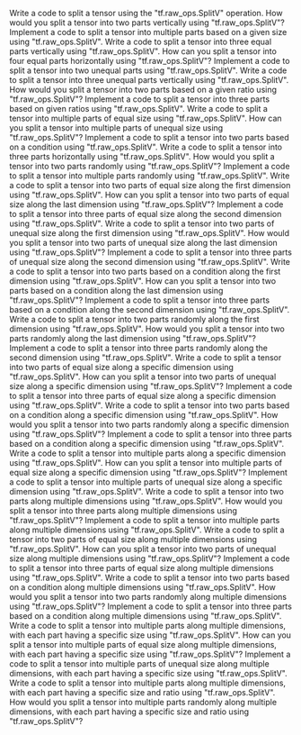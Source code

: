 Write a code to split a tensor using the "tf.raw_ops.SplitV" operation.
How would you split a tensor into two parts vertically using "tf.raw_ops.SplitV"?
Implement a code to split a tensor into multiple parts based on a given size using "tf.raw_ops.SplitV".
Write a code to split a tensor into three equal parts vertically using "tf.raw_ops.SplitV".
How can you split a tensor into four equal parts horizontally using "tf.raw_ops.SplitV"?
Implement a code to split a tensor into two unequal parts using "tf.raw_ops.SplitV".
Write a code to split a tensor into three unequal parts vertically using "tf.raw_ops.SplitV".
How would you split a tensor into two parts based on a given ratio using "tf.raw_ops.SplitV"?
Implement a code to split a tensor into three parts based on given ratios using "tf.raw_ops.SplitV".
Write a code to split a tensor into multiple parts of equal size using "tf.raw_ops.SplitV".
How can you split a tensor into multiple parts of unequal size using "tf.raw_ops.SplitV"?
Implement a code to split a tensor into two parts based on a condition using "tf.raw_ops.SplitV".
Write a code to split a tensor into three parts horizontally using "tf.raw_ops.SplitV".
How would you split a tensor into two parts randomly using "tf.raw_ops.SplitV"?
Implement a code to split a tensor into multiple parts randomly using "tf.raw_ops.SplitV".
Write a code to split a tensor into two parts of equal size along the first dimension using "tf.raw_ops.SplitV".
How can you split a tensor into two parts of equal size along the last dimension using "tf.raw_ops.SplitV"?
Implement a code to split a tensor into three parts of equal size along the second dimension using "tf.raw_ops.SplitV".
Write a code to split a tensor into two parts of unequal size along the first dimension using "tf.raw_ops.SplitV".
How would you split a tensor into two parts of unequal size along the last dimension using "tf.raw_ops.SplitV"?
Implement a code to split a tensor into three parts of unequal size along the second dimension using "tf.raw_ops.SplitV".
Write a code to split a tensor into two parts based on a condition along the first dimension using "tf.raw_ops.SplitV".
How can you split a tensor into two parts based on a condition along the last dimension using "tf.raw_ops.SplitV"?
Implement a code to split a tensor into three parts based on a condition along the second dimension using "tf.raw_ops.SplitV".
Write a code to split a tensor into two parts randomly along the first dimension using "tf.raw_ops.SplitV".
How would you split a tensor into two parts randomly along the last dimension using "tf.raw_ops.SplitV"?
Implement a code to split a tensor into three parts randomly along the second dimension using "tf.raw_ops.SplitV".
Write a code to split a tensor into two parts of equal size along a specific dimension using "tf.raw_ops.SplitV".
How can you split a tensor into two parts of unequal size along a specific dimension using "tf.raw_ops.SplitV"?
Implement a code to split a tensor into three parts of equal size along a specific dimension using "tf.raw_ops.SplitV".
Write a code to split a tensor into two parts based on a condition along a specific dimension using "tf.raw_ops.SplitV".
How would you split a tensor into two parts randomly along a specific dimension using "tf.raw_ops.SplitV"?
Implement a code to split a tensor into three parts based on a condition along a specific dimension using "tf.raw_ops.SplitV".
Write a code to split a tensor into multiple parts along a specific dimension using "tf.raw_ops.SplitV".
How can you split a tensor into multiple parts of equal size along a specific dimension using "tf.raw_ops.SplitV"?
Implement a code to split a tensor into multiple parts of unequal size along a specific dimension using "tf.raw_ops.SplitV".
Write a code to split a tensor into two parts along multiple dimensions using "tf.raw_ops.SplitV".
How would you split a tensor into three parts along multiple dimensions using "tf.raw_ops.SplitV"?
Implement a code to split a tensor into multiple parts along multiple dimensions using "tf.raw_ops.SplitV".
Write a code to split a tensor into two parts of equal size along multiple dimensions using "tf.raw_ops.SplitV".
How can you split a tensor into two parts of unequal size along multiple dimensions using "tf.raw_ops.SplitV"?
Implement a code to split a tensor into three parts of equal size along multiple dimensions using "tf.raw_ops.SplitV".
Write a code to split a tensor into two parts based on a condition along multiple dimensions using "tf.raw_ops.SplitV".
How would you split a tensor into two parts randomly along multiple dimensions using "tf.raw_ops.SplitV"?
Implement a code to split a tensor into three parts based on a condition along multiple dimensions using "tf.raw_ops.SplitV".
Write a code to split a tensor into multiple parts along multiple dimensions, with each part having a specific size using "tf.raw_ops.SplitV".
How can you split a tensor into multiple parts of equal size along multiple dimensions, with each part having a specific size using "tf.raw_ops.SplitV"?
Implement a code to split a tensor into multiple parts of unequal size along multiple dimensions, with each part having a specific size using "tf.raw_ops.SplitV".
Write a code to split a tensor into multiple parts along multiple dimensions, with each part having a specific size and ratio using "tf.raw_ops.SplitV".
How would you split a tensor into multiple parts randomly along multiple dimensions, with each part having a specific size and ratio using "tf.raw_ops.SplitV"?